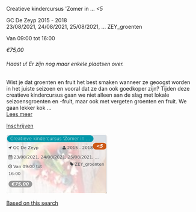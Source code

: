 Creatieve kindercursus 'Zomer in ... *<5*

GC De Zeyp 2015 - 2018  
23/08/2021, 24/08/2021, 25/08/2021, ... ZEY\_groenten  

Van 09:00 tot 16:00

*€75,00*

  

###### *Haast u! Er zijn nog maar enkele plaatsen over.*

  

Wist je dat groenten en fruit het best smaken wanneer ze geoogst worden in het juiste seizoen en vooral dat ze dan ook goedkoper zijn? Tijden deze creatieve kindercursus gaan we niet alleen aan de slag met lokale seizoensgroenten en -fruit, maar ook met vergeten groenten en fruit. We gaan lekker kok  ...  
[Lees meer](https://tickets.vgc.be/activity/subscribe/ZEY_groenten)

[Inschrijven](https://tickets.vgc.be/activity/subscribe/ZEY_groenten)

![](60137.png)

[Based on this search](https://tickets.vgc.be/activity/index?&vrijeplaatsen=1&Age%5B%5D=3%2C4&entity=276)